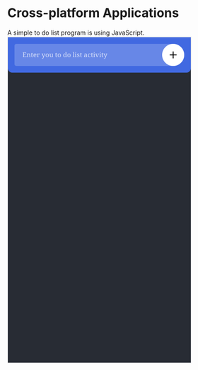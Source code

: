 # Cross-platform Applications
A simple to do list program is using JavaScript.<br />
![Alt text](https://github.com/jeff-xi/First-Application/blob/master/img/todolist.png)
